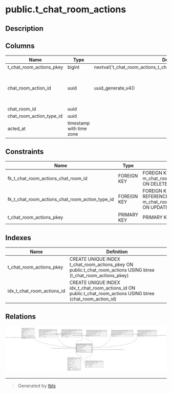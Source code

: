 # public.t_chat_room_actions

## Description

## Columns

| Name | Type | Default | Nullable | Children | Parents | Comment |
| ---- | ---- | ------- | -------- | -------- | ------- | ------- |
| t_chat_room_actions_pkey | bigint | nextval('t_chat_room_actions_t_chat_room_actions_pkey_seq'::regclass) | false |  |  |  |
| chat_room_action_id | uuid | uuid_generate_v4() | false | [public.t_messages](public.t_messages.md) [public.t_chat_room_create_actions](public.t_chat_room_create_actions.md) [public.t_chat_room_update_name_actions](public.t_chat_room_update_name_actions.md) [public.t_chat_room_add_member_actions](public.t_chat_room_add_member_actions.md) [public.t_chat_room_remove_member_actions](public.t_chat_room_remove_member_actions.md) [public.t_chat_room_withdraw_actions](public.t_chat_room_withdraw_actions.md) |  |  |
| chat_room_id | uuid |  | false |  | [public.m_chat_rooms](public.m_chat_rooms.md) |  |
| chat_room_action_type_id | uuid |  | false |  | [public.m_chat_room_action_types](public.m_chat_room_action_types.md) |  |
| acted_at | timestamp with time zone |  | false |  |  |  |

## Constraints

| Name | Type | Definition |
| ---- | ---- | ---------- |
| fk_t_chat_room_actions_chat_room_id | FOREIGN KEY | FOREIGN KEY (chat_room_id) REFERENCES m_chat_rooms(chat_room_id) ON UPDATE CASCADE ON DELETE CASCADE |
| fk_t_chat_room_actions_chat_room_action_type_id | FOREIGN KEY | FOREIGN KEY (chat_room_action_type_id) REFERENCES m_chat_room_action_types(chat_room_action_type_id) ON UPDATE RESTRICT ON DELETE RESTRICT |
| t_chat_room_actions_pkey | PRIMARY KEY | PRIMARY KEY (t_chat_room_actions_pkey) |

## Indexes

| Name | Definition |
| ---- | ---------- |
| t_chat_room_actions_pkey | CREATE UNIQUE INDEX t_chat_room_actions_pkey ON public.t_chat_room_actions USING btree (t_chat_room_actions_pkey) |
| idx_t_chat_room_actions_id | CREATE UNIQUE INDEX idx_t_chat_room_actions_id ON public.t_chat_room_actions USING btree (chat_room_action_id) |

## Relations

![er](public.t_chat_room_actions.svg)

---

> Generated by [tbls](https://github.com/k1LoW/tbls)
